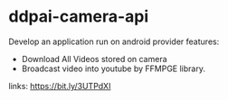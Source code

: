 # ddpai-camera-api
Develop an application run on android provider features:
- Download All Videos stored on camera
- Broadcast video into youtube by FFMPGE library.

links:
https://bit.ly/3UTPdXI
